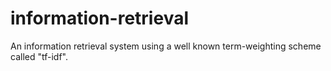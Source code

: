 # information-retrieval
An information retrieval system using a well known term-weighting scheme called "tf-idf".
